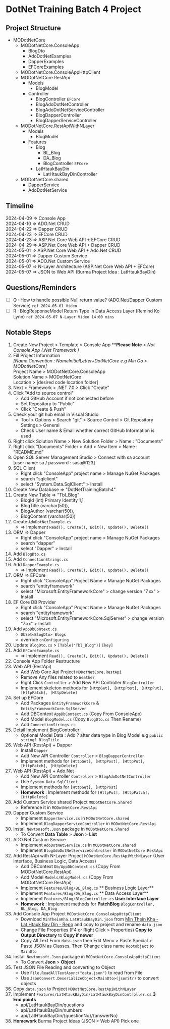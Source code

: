 # DotNet Training Batch 4 Project

## Project Structure
- MODotNetCore
	- MODotNetCore.ConsoleApp
		- BlogDto
		- AdoDotNetExamples
		- DapperExamples
		- EFCoreExamples
	- MODotNetCore.ConsoleAppHttpClient
	- MODotNetCore.RestApi
		- Models
			- BlogModel
		- Controller
			- BlogController `EFCore`
			- BlogAdoDotNetController
			- BlogAdoDotNetServiceController
			- BlogDapperController
			- BlogDapperServiceController
	- MODotNetCore.RestApiWithNLayer
		- Models
			- BlogModel
		- Features
			- Blog
				- BL_Blog
				- DA_Blog
				- BlogController `EFCore`
			- LatHtaukBayDin
				- LatHtaukBayDinController
	- MODotNetCore.shared
		- DapperService
		- AdoDotNetService

## Timeline
2024-04-09 => Console App  
2024-04-10 => ADO.Net CRUD  
2024-04-22 => Dapper CRUD  
2024-04-23 => EFCore CRUD  
2024-04-23 => ASP.Net Core Web API + EFCore CRUD  
2024-04-29 => ASP.Net Core Web API + Dapper CRUD  
2024-05-01 => ASP.Net Core Web API + Ado.Net CRUD  
2024-05-01 => Dapper Custom Service  
2024-05-01 => ADO.Net Custom Service  
2024-05-07 => N-Layer Architecture (ASP.Net Core Web API + EFCore)  
2024-05-07 => JSON to Web API (Burma Project Idea : LatHtaukBayDin)  

## Questions/Reminders
- [ ] Q : How to handle possible Null return value? (ADO.Net/Dapper Custom Service) `ref 2024-05-01 Video`
- [ ] R : BlogResponseModel Return Type in Data Access Layer (Remind Ko Lynn) `ref 2024-05-07 N-Layer Video 14:00 mins`
	
## Notable Steps
1. Create New Project > Template > Console App ****Please Note** > *Not Console App (.Net Framework )*
2. Fill Project Information  
*[Name Convention : NameInitialLetter+DotNetCore e.g Min Oo > MODotNetCore]*  
	Project Name > MODotNetCore.ConsoleApp  
	Solution Name > MODotNetCore  
	Location > [desired code location folder]
3. Next > Framework > .NET 7.0 > Click "Create"
4. Click "Add to source control"
	- Add GitHub Account if not connected before
	- Set Repository to "Public"
	- Click "Create & Push"
5. Check your git hub email in Visual Studio
	- Tool > Options > Search "git" > Source Control > Git Repository Settings > General
	- Check User name & Email whether correct GitHub Information is used
6. Right click Solution Name > New Solution Folder > Name : "Documents"
7. Right click "Documents" Folder > Add > New Item > Name : "README.md"
8. Open SQL Server Management Studio > Connect with sa account  
   [user name: sa / password : sasa@123]
9. SQL Client  
	- Right click "ConsoleApp" project name > Manage NuGet Packages
	- search "sqlclient"
	- select "System.Data.SqlClient" > Install
10. Create New Database => "DotNetTrainingBatch4"
11. Create New Table => "Tbl_Blog"  
	- BlogId (int) Primary Identity 1,1
	- BlogTitle (varchar(50)),
	- BlogAuthor (varchar(50)),
	- BlogContent (varchar(50))
12. Create `AdoDotNetExample.cs` 
	- => Implement `Read(), Create(), Edit(), Update(), Delete()`
13. ORM => Dapper  
	- Right click "ConsoleApp" project name > Manage NuGet Packages
	- search "dapper"
	- select "Dapper" > Install
14. Add `BlogDto.cs`
15. Add `ConnectionStrings.cs` 
16. Add `DapperExample.cs` 
	- => Implement `Read(), Create(), Edit(), Update(), Delete()`
17.	ORM => EFCore
	- Right click "ConsoleApp" Project Name > Manage NuGet Packages
	- search "entityframework"
	- select "Microsoft.EntityFrameworkCore" > change version "7.xx" > Install
18. EF Core DB Provider
	- Right click "ConsoleApp" Project Name > Manage NuGet Packages
	- search "entityframework"	
	- select "Microsoft.EntityFrameworkCore.SqlServer" > change version "7.xx" > Install
19. Add `AppDbContext.cs` 
	- `DbSet<BlogDto> Blogs`
	- override `onConfiguring`
20. Update `BlogDto.cs` > `[Table("Tbl_Blog")]` `[key]`
21. Add `EFCoreExample.cs` 
	- => Implement `Read(), Create(), Edit(), Update(), Delete()`
22. Console App Folder Restructure
23. Web API (RestApi)
	- Add Web Core Api Project `MODotNetCore.RestApi`
	- Remove Any files related to `Weather`
	- Right Click `Controller` > Add New API Controller `BlogController`
	- Implement skeleton methods for `[HttpGet], [HttpPost], [HttpPut], [HttpPatch], [HttpDelete]`
24. Set up EFCore
	- Add Packages `EntityFrameworkCore` & `EntityFrameworkCore.SqlServer`
	- Add DBContext `AppDbContext.cs` (Copy From ConsoleApp)
	- Add Model `BlogModel.cs` (Copy `BlogDto.cs` Then Rename)
	- Add `ConnectionStrings.cs`
25. Detail Implement BlogController 
	- Optional Model Data : Add ? after data type in Blog Model e.g `public string? BlogTitle`
26. Web API (RestApi) + Dapper
	- Install `Dapper`
	- Add New API Controller `Controller` > `BlogDapperController`
	- Implement methods for `[HttpGet], [HttpPost], [HttpPut], [HttpPatch], [HttpDelete]`
27. Web API (RestApi) + Ado.Net
	- Add New API Controller `Controller` > `BlogAdoDotNetController`
	- Use `System.Data.SqlClient`
	- Implement methods for `[HttpGet], [HttpPost]`
	- **Homework** : Implement methods for `[HttpPut], [HttpPatch], [HttpDelete]`
28. Add Custom Service shared Project `MODotNetCore.Shared`
	- Reference it in `MODotNetCore.RestApi`
29. Dapper Custom Service
	- Implement `DapperService.cs` in `MODotNetCore.shared`
	- Implement `BlogDapperServiceController` in `MODotNetCore.RestApi`
30. Install `Newtonsoft.Json` package in `MODotNetCore.Shared`
	- To Convert **Data Table** > **Json** > **List**
30. ADO.Net Custom Service
	- Implement `AdoDotNetService.cs` in `MODotNetCore.shared`
	- Implement `BlogAdoDotNetServiceController` in `MODotNetCore.RestApi`
31. Add RestApi with N-Layer Project `MODotNetCore.RestApiWithNLayer` (User Interface, Business Logic, Data Access)
	- Add DBContext `Db/AppDbContext.cs` (Copy From MODotNetCore.RestApi)
	- Add Model `Models/BlogModel.cs` (Copy From MODotNetCore.RestApi)
	- Implement `Features/Blog/BL_Blog.cs` ** Business Logic Layer**
	- Implement `Features/Blog/DA_Blog.cs` ** Data Access Layer**
	- Implement `Features/Blog/BlogController.cs` **User Interface Layer**
	- **Homework** : Implement methods for **PatchBlog** `BlogController, BL_Blog, DA_Blog`
32. Add Console App Project `MODotNetCore.ConsoleAppHttpClient`
	- Download `MinTheinKha.LatHtaukBayDin.json` from [Min Thein Kha - Lat Htauk Bay Din - Repo](https://github.com/sannlynnhtun-coding/MinTheinKha-LatHtaukBayDin) and copy to project and rename `data.json`
	- Change File Properties (F4 or Right Click > Properties) **Copy to Output Directory** to **Copy if newer**
	- Copy All Text From `data.json` then Edit Menu > Paste Special > Paste JSON as Classes, Then Change class name `Rootobject` to `MainDto`
33. Install `Newtonsoft.Json` package in `MODotNetCore.ConsoleAppHttpClient`
	- To Convert **Json** > **Object**
34. Test JSON File Reading and converting to Object
	- Use `File.ReadAllTextAsync("data.json")` to read from File
	- Use `JsonConvert.DeserializeObject<MainDto>(jsonStr)` to convert objects
34. Copy `data.json` to Project `MODotNetCore.RestApiWithNLayer`
35. Implement `Features/LatHtaukBayDin/LatHtaukBayDinController.cs` **3 End points**
	- api/LatHtaukBayDin/questions
	- api/LatHtaukBayDin/numbers
	- api/LatHtaukBayDin/{questionNo}/{answerNo}
36. **Homework** Burma Project Ideas (JSON > Web API) Pick one